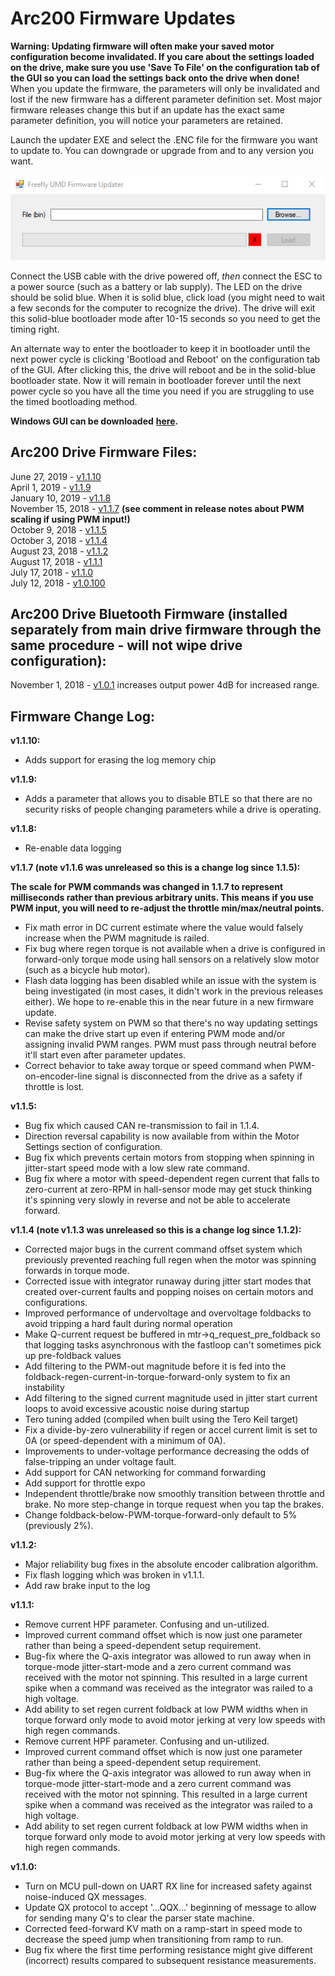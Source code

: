 # Arc200 Firmware Updates

**Warning: Updating firmware will often make your saved motor configuration become invalidated. If you care about the settings loaded on the drive, make sure you use 'Save To File' on the configuration tab of the GUI so you can load the settings back onto the drive when done!** When you update the firmware, the parameters will only be invalidated and lost if the new firmware has a different parameter definition set. Most major firmware releases change this but if an update has the exact same parameter definition, you will notice your parameters are retained.

Launch the updater EXE and select the .ENC file for the firmware you want to update to. You can downgrade or upgrade from and to any version you want.

![](../../../.gitbook/assets/269910064.png)

Connect the USB cable with the drive powered off, _then_ connect the ESC to a power source \(such as a battery or lab supply\). The LED on the drive should be solid blue. When it is solid blue, click load \(you might need to wait a few seconds for the computer to recognize the drive\). The drive will exit this solid-blue bootloader mode after 10-15 seconds so you need to get the timing right.

An alternate way to enter the bootloader to keep it in bootloader until the next power cycle is clicking 'Bootload and Reboot' on the configuration tab of the GUI. After clicking this, the drive will reboot and be in the solid-blue bootloader state. Now it will remain in bootloader forever until the next power cycle so you have all the time you need if you are struggling to use the timed bootloading method.

**Windows GUI can be downloaded** [**here**](../arc-gui/)**.**

## Arc200 Drive Firmware Files: <a id="Arc200FirmwareUpdates-Arc200DriveFirmwareFiles:"></a>

June 27, 2019 - [v1.1.10](http://freefly-prod.s3.amazonaws.com/support/Arc200_v1.1.10_Firmware_And_Loader.zip)  
April 1, 2019 - [v1.1.9](http://freefly-prod.s3.amazonaws.com/support/Arc200_v1.1.9_Firmware_And_Loader.zip)  
January 10, 2019 - [v1.1.8](http://freefly-prod.s3.amazonaws.com/support/Arc200_v1.1.8_Firmware_And_Loader.zip)  
November 15, 2018 - [v1.1.7](http://freefly-prod.s3.amazonaws.com/support/Arc200_v1.1.7_Firmware_And_Loader.zip) **\(see comment in release notes about PWM scaling if using PWM input!\)**  
October 9, 2018 - [v1.1.5](http://freefly-prod.s3.amazonaws.com/support/Arc200_v1.1.5_Firmware_And_Loader.zip)  
October 3, 2018 - [v1.1.4](http://freefly-prod.s3.amazonaws.com/support/Arc200_v1.1.4_Firmware_And_Loader.zip)  
August 23, 2018 - [v1.1.2](http://freefly-prod.s3.amazonaws.com/support/Arc200_v1.1.2_Firmware_And_Loader.zip)  
August 17, 2018 - [v1.1.1](http://freefly-prod.s3.amazonaws.com/support/Arc200_v1.1.1_Firmware_And_Loader.zip)  
July 17, 2018 - [v1.1.0](http://freefly-prod.s3.amazonaws.com/support/Arc200_v1.1.0_Firmware_And_Loader.zip)  
July 12, 2018 - [v1.0.100](http://freefly-prod.s3.amazonaws.com/support/Arc200_v1.0.100_Firmware_And_Loader.zip)

## Arc200 Drive Bluetooth Firmware \(installed separately from main drive firmware through the same procedure - will not wipe drive configuration\): <a id="Arc200FirmwareUpdates-Arc200DriveBluetoothFirmware(installedseparatelyfrommaindrivefirmwarethroughthesameprocedure-willnotwipedriveconfiguration):"></a>

November 1, 2018 - [v1.0.1](http://freefly-prod.s3.amazonaws.com/support/Arc200_ble_fw_umd_v1.0.1_Power_Boost_2018_10_16_with_loader.zip) increases output power 4dB for increased range.

## Firmware Change Log: <a id="Arc200FirmwareUpdates-FirmwareChangeLog:"></a>

**v1.1.10:**

* Adds support for erasing the log memory chip

**v1.1.9:** 

* Adds a parameter that allows you to disable BTLE so that there are no security risks of people changing parameters while a drive is operating.

  
**v1.1.8:** 

* Re-enable data logging

**v1.1.7 \(note v1.1.6 was unreleased so this is a change log since 1.1.5\):**

**The scale for PWM commands was changed in 1.1.7 to represent milliseconds rather than previous arbitrary units. This means if you use PWM input, you will need to re-adjust the throttle min/max/neutral points.**

* Fix math error in DC current estimate where the value would falsely increase when the PWM magnitude is railed.
* Fix bug where regen torque is not available when a drive is configured in forward-only torque mode using hall sensors on a relatively slow motor \(such as a bicycle hub motor\).
* Flash data logging has been disabled while an issue with the system is being investigated \(in most cases, it didn't work in the previous releases either\). We hope to re-enable this in the near future in a new firmware update.
* Revise safety system on PWM so that there's no way updating settings can make the drive start up even if entering PWM mode and/or assigning invalid PWM ranges. PWM must pass through neutral before it'll start even after parameter updates.
* Correct behavior to take away torque or speed command when PWM-on-encoder-line signal is disconnected from the drive as a safety if throttle is lost.   

**v1.1.5:**

* Bug fix which caused CAN re-transmission to fail in 1.1.4.
* Direction reversal capability is now available from within the Motor Settings section of configuration.
* Bug fix which prevents certain motors from stopping when spinning in jitter-start speed mode with a low slew rate command.
* Bug fix where a motor with speed-dependent regen current that falls to zero-current at zero-RPM in hall-sensor mode may get stuck thinking it's spinning very slowly in reverse and not be able to accelerate forward.

**v1.1.4 \(note v1.1.3 was unreleased so this is a change log since 1.1.2\):**

* Corrected major bugs in the current command offset system which previously prevented reaching full regen when the motor was spinning forwards in torque mode.
* Corrected issue with integrator runaway during jitter start modes that created over-current faults and popping noises on certain motors and configurations.
* Improved performance of undervoltage and overvoltage foldbacks to avoid tripping a hard fault during normal operation
* Make Q-current request be buffered in mtr-&gt;q\_request\_pre\_foldback so that logging tasks asynchronous with the fastloop can't sometimes pick up pre-foldback values
* Add filtering to the PWM-out magnitude before it is fed into the foldback-regen-current-in-torque-forward-only system to fix an instability
* Add filtering to the signed current magnitude used in jitter start current loops to avoid excessive acoustic noise during startup
* Tero tuning added \(compiled when built using the Tero Keil target\)
* Fix a divide-by-zero vulnerability if regen or accel current limit is set to 0A \(or speed-dependent with a minimum of 0A\). 
* Improvements to under-voltage performance decreasing the odds of false-tripping an under voltage fault.
* Add support for CAN networking for command forwarding
* Add support for throttle expo
* Independent throttle/brake now smoothly transition between throttle and brake. No more step-change in torque request when you tap the brakes.
* Change foldback-below-PWM-torque-forward-only default to 5% \(previously 2%\).

**v1.1.2:**

* Major reliability bug fixes in the absolute encoder calibration algorithm.
* Fix flash logging which was broken in v1.1.1.
* Add raw brake input to the log

**v1.1.1:**

* Remove current HPF parameter. Confusing and un-utilized.
* Improved current command offset which is now just one parameter rather than being a speed-dependent setup requirement.
* Bug-fix where the Q-axis integrator was allowed to run away when in torque-mode jitter-start-mode and a zero current command was received with the motor not spinning. This resulted in a large current spike when a command was received as the integrator was railed to a high voltage.
* Add ability to set regen current foldback at low PWM widths when in torque forward only mode to avoid motor jerking at very low speeds with high regen commands.
* Remove current HPF parameter. Confusing and un-utilized.
* Improved current command offset which is now just one parameter rather than being a speed-dependent setup requirement.
* Bug-fix where the Q-axis integrator was allowed to run away when in torque-mode jitter-start-mode and a zero current command was received with the motor not spinning. This resulted in a large current spike when a command was received as the integrator was railed to a high voltage.
* Add ability to set regen current foldback at low PWM widths when in torque forward only mode to avoid motor jerking at very low speeds with high regen commands.

**v1.1.0:**

* Turn on MCU pull-down on UART RX line for increased safety against noise-induced QX messages.
* Update QX protocol to accept '...QQX...' beginning of message to allow for sending many Q's to clear the parser state machine.
* Corrected feed-forward KV math on a ramp-start in speed mode to decrease the speed jump when transitioning from ramp to run.
* Bug fix where the first time performing resistance might give different \(incorrect\) results compared to subsequent resistance measurements.

